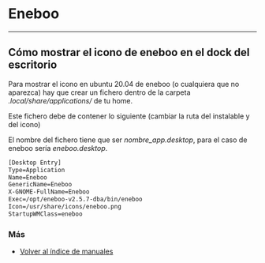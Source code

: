 # Eneboo
---------------------------
## Cómo mostrar el icono de eneboo en el dock del escritorio

Para mostrar el icono en ubuntu 20.04 de eneboo (o cualquiera que no aparezca) hay que crear un fichero dentro de la carpeta *.local/share/applications/* de tu home.

Este fichero debe de contener lo siguiente (cambiar la ruta del instalable y del icono)

El nombre del fichero tiene que ser *nombre_app.desktop*, para el caso de eneboo sería *eneboo.desktop*.
```txt
[Desktop Entry]
Type=Application
Name=Eneboo
GenericName=Eneboo
X-GNOME-FullName=Eneboo
Exec=/opt/eneboo-v2.5.7-dba/bin/eneboo
Icon=/usr/share/icons/eneboo.png
StartupWMClass=eneboo
```
  
### Más

  * [Volver al índice de manuales](../README.md)
